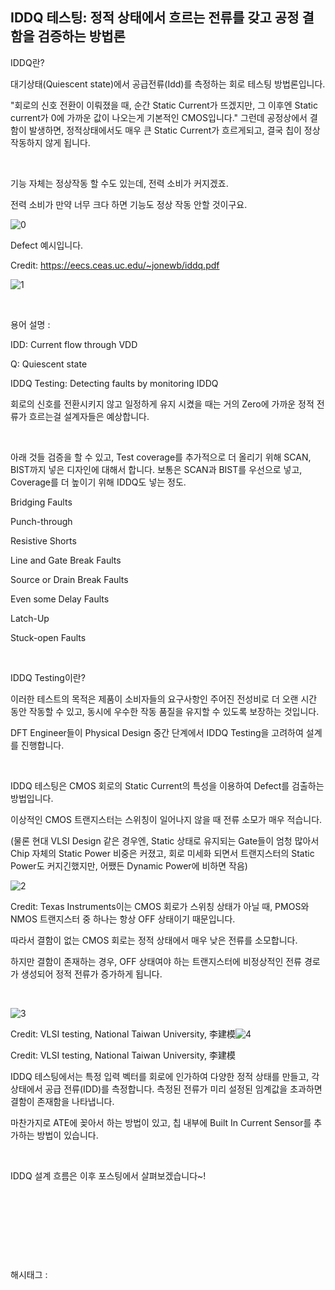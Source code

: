 ## IDDQ 테스팅: 정적 상태에서 흐르는 전류를 갖고 공정 결함을 검증하는 방법론

IDDQ란?

대기상태(Quiescent state)에서 공급전류(Idd)를 측정하는 회로 테스팅 방법론입니다.

"회로의 신호 전환이 이뤄졌을 때, 순간 Static Current가 뜨겠지만, 그 이후엔 Static current가 0에 가까운 값이 나오는게 기본적인 CMOS입니다." 그런데 공정상에서 결함이 발생하면, 정적상태에서도 매우 큰 Static Current가 흐르게되고, 결국 칩이 정상작동하지 않게 됩니다.

​

기능 자체는 정상작동 할 수도 있는데, 전력 소비가 커지겠죠.

전력 소비가 만약 너무 크다 하면 기능도 정상 작동 안할 것이구요.

![0](/asset/img/223407926363/0.png)

Defect 예시입니다.

Credit: https://eecs.ceas.uc.edu/~jonewb/iddq.pdf

![1](/asset/img/223407926363/1.png)

​

용어 설명 :

IDD: Current flow through VDD

Q: Quiescent state

IDDQ Testing: Detecting faults by monitoring IDDQ

회로의 신호를 전환시키지 않고 일정하게 유지 시켰을 때는 거의 Zero에 가까운 정적 전류가 흐르는걸 설계자들은 예상합니다.

​

아래 것들 검증을 할 수 있고, Test coverage를 추가적으로 더 올리기 위해 SCAN, BIST까지 넣은 디자인에 대해서 합니다. 보통은 SCAN과 BIST를 우선으로 넣고, Coverage를 더 높이기 위해 IDDQ도 넣는 정도.

Bridging Faults

Punch-through

Resistive Shorts

Line and Gate Break Faults

Source or Drain Break Faults

Even some Delay Faults

Latch-Up

Stuck-open Faults

​

IDDQ Testing이란?

이러한 테스트의 목적은 제품이 소비자들의 요구사항인 주어진 전성비로 더 오랜 시간 동안 작동할 수 있고, 동시에 우수한 작동 품질을 유지할 수 있도록 보장하는 것입니다.

DFT Engineer들이 Physical Design 중간 단계에서 IDDQ Testing을 고려하여 설계를 진행합니다.

​

IDDQ 테스팅은 CMOS 회로의 Static Current의 특성을 이용하여 Defect를 검출하는 방법입니다.

이상적인 CMOS 트랜지스터는 스위칭이 일어나지 않을 때 전류 소모가 매우 적습니다.

(물론 현대 VLSI Design 같은 경우엔, Static 상태로 유지되는 Gate들이 엄청 많아서 Chip 자체의 Static Power 비중은 커졌고, 회로 미세화 되면서 트랜지스터의 Static Power도 커지긴했지만, 어쨌든 Dynamic Power에 비하면 작음)

![2](/asset/img/223407926363/2.png)

Credit: Texas Instruments이는 CMOS 회로가 스위칭 상태가 아닐 때, PMOS와 NMOS 트랜지스터 중 하나는 항상 OFF 상태이기 때문입니다.

따라서 결함이 없는 CMOS 회로는 정적 상태에서 매우 낮은 전류를 소모합니다.

하지만 결함이 존재하는 경우, OFF 상태여야 하는 트랜지스터에 비정상적인 전류 경로가 생성되어 정적 전류가 증가하게 됩니다.

​

![3](/asset/img/223407926363/3.png)

Credit: VLSI testing, National Taiwan University, 李建模![4](/asset/img/223407926363/4.png)

Credit: VLSI testing, National Taiwan University, 李建模​

IDDQ 테스팅에서는 특정 입력 벡터를 회로에 인가하여 다양한 정적 상태를 만들고, 각 상태에서 공급 전류(IDD)를 측정합니다. 측정된 전류가 미리 설정된 임계값을 초과하면 결함이 존재함을 나타냅니다.

마찬가지로 ATE에 꽂아서 하는 방법이 있고, 칩 내부에 Built In Current Sensor를 추가하는 방법이 있습니다.

​

IDDQ 설계 흐름은 이후 포스팅에서 살펴보겠습니다~!

​

​

​

​

 해시태그 : 
